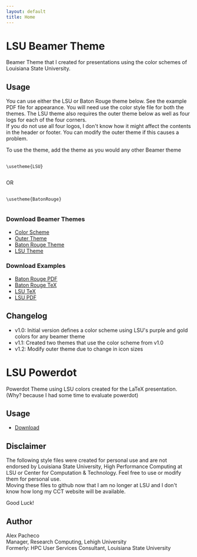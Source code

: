 ```yaml
---
layout: default
title: Home
---
```


# LSU Beamer Theme

Beamer Theme that I created for presentations using the color schemes of Louisiana State University.

## Usage
You can use either the LSU or Baton Rouge theme below. See the example PDF file for appearance.
 You will need use the color style file for both the themes. The LSU theme also requires 
the outer theme below as well as four logs for each of the four corners.  
If you do not use all four logos, I don't know how it might affect the contents in the 
header or footer. You can modify the outer theme if this causes a problem.

To use the theme, add the theme as you would any other Beamer theme

<pre>
  <code class="latex">
\usetheme{LSU}
  </code>
</pre>
OR
<pre>
  <code class="tex">
\usetheme{BatonRouge}
  </code>
</pre>


### Download Beamer Themes

 * [Color Scheme](color/beamercolorthemetigers.sty)
 * [Outer Theme](outer/beamerouterthemetigers.sty)
 * [Baton Rouge Theme](theme/beamerthemeBatonRouge.sty)
 * [LSU Theme](theme/beamerthemeLSU.sty)

### Download Examples

 * [Baton Rouge PDF](example/beamerthemeBatonRouge.pdf)
 * [Baton Rouge TeX](example/beamerthemeBatonRouge.tex)
 * [LSU TeX](example/beamerthemeLSU.tex) 
 * [LSU PDF](example/beamerthemeLSU.pdf)

## Changelog

 * v1.0: Initial version defines a color scheme using LSU's purple and gold colors for any beamer theme
 * v1.1: Created two themes that use the color scheme from v1.0
 * v1.2: Modify outer theme due to change in icon sizes

# LSU Powerdot
Powerdot Theme using LSU colors created for the LaTeX presentation. (Why? because I had some time to 
evaluate powerdot)

## Usage


 
 * [Download](powerdot-lsuloni.sty)

## Disclaimer

The following style files were created for personal use and are not endorsed by Louisiana State University, 
High Performance Computing at LSU or Center for Computation & Technology. Feel free to use or modify them for 
personal use.  
Moving these files to github now that I am no longer at LSU and I don't know how long my CCT website will 
be available. 

Good Luck!

## Author

Alex Pacheco  
Manager, Research Computing, Lehigh University  
Formerly: HPC User Services Consultant, Louisiana State University  


<!--
<div class="posts">
  {% for post in paginator.posts %}
  <article class="post">
    <h1 class="post-title">
      <a href="{{ post.url }}">
        {{ post.title }}
      </a>
    </h1>

    <time datetime="{{ post.date | date_to_xmlschema }}" class="post-date">{{ post.date | date_to_string }}</time>

    {{ post.content }}
  </article>
  {% endfor %}
</div>

<div class="pagination">
  {% if paginator.next_page %}
    <a class="pagination-item older" href="{{ site.baseurl }}page{{paginator.next_page}}">Older</a>
  {% else %}
    <span class="pagination-item older">Older</span>
  {% endif %}
  {% if paginator.previous_page %}
    {% if paginator.page == 2 %}
      <a class="pagination-item newer" href="{{ site.baseurl }}">Newer</a>
    {% else %}
      <a class="pagination-item newer" href="{{ site.baseurl }}page{{paginator.previous_page}}">Newer</a>
    {% endif %}
  {% else %}
    <span class="pagination-item newer">Newer</span>
  {% endif %}
</div>
-->
